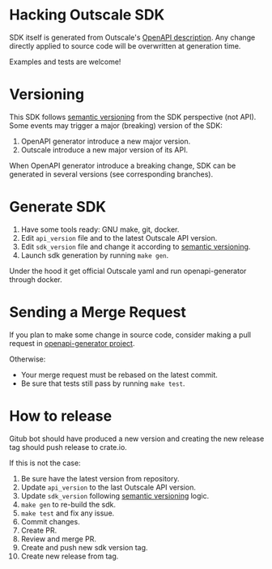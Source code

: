 # Hacking Outscale SDK

SDK itself is generated from Outscale's [OpenAPI description](https://github.com/outscale/osc-api).
Any change directly applied to source code will be overwritten at generation time.

Examples and tests are welcome!

# Versioning

This SDK follows [semantic versioning](https://semver.org/) from the SDK perspective (not API).
Some events may trigger a major (breaking) version of the SDK:
1. OpenAPI generator introduce a new major version.
2. Outscale introduce a new major version of its API.

When OpenAPI generator introduce a breaking change, SDK can be generated in several versions (see corresponding branches).

# Generate SDK

1. Have some tools ready: GNU make, git, docker.
2. Edit `api_version` file and to the latest Outscale API version.
3. Edit `sdk_version` file and change it according to [semantic versioning](https://semver.org/).
4. Launch sdk generation by running `make gen`.

Under the hood it get official Outscale yaml and run openapi-generator through docker.

# Sending a Merge Request

If you plan to make some change in source code, consider making a pull request in [openapi-generator project](https://github.com/OpenAPITools/openapi-generator/).

Otherwise:
- Your merge request must be rebased on the latest commit.
- Be sure that tests still pass by running `make test`.

# How to release

Gitub bot should have produced a new version and creating the new release tag should push release to crate.io.

If this is not the case:
1. Be sure have the latest version from repository.
2. Update `api_version` to the last Outscale API version.
3. Update `sdk_version` following [semantic versioning](https://semver.org/) logic.
4. `make gen` to re-build the sdk.
5. `make test` and fix any issue.
6. Commit changes.
7. Create PR.
8. Review and merge PR.
9. Create and push new sdk version tag.
10. Create new release from tag.
